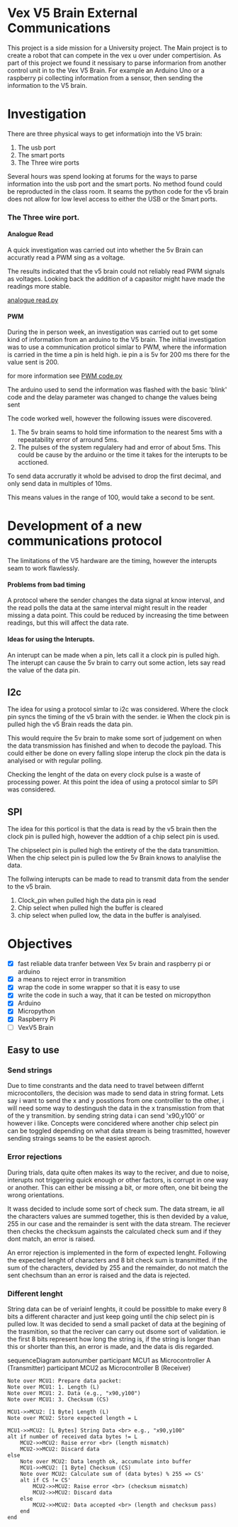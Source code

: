 # Vex V5 Brain External Communications

This project is a side mission for a University project. The Main project is to create a robot that can compete in the vex u over under compertision. As part of this project we found it nessisary to parse informarion from another control unit in to the Vex V5 Brain. For example an Arduino Uno or a raspberry pi collecting information from a sensor, then sending the information to the V5 brain.

# Investigation

There are three physical ways to get informatiojn into the V5 brain:

1. The usb port
2. The smart ports
3. The Three wire ports

Several hours was spend looking at forums for the ways to parse information into the usb port and the smart ports. No method found could be reproducted in the class room. It seams the python code for the v5 brain does not allow for low level access to either the USB or the Smart ports.

### The Three wire port.

#### Analogue Read

A quick investigation was carried out into whether the 5v Brain can accuratly read a PWM sing as a voltage.

The results indicated that the v5 brain could not reliably read PWM signals as voltages. Looking back the addition of a capasitor might have made the readings more stable.

[analogue read.py](V5_Brain_Code\XX_analogue.py)

#### PWM

During the in person week, an investigation was carried out to get some kind of information from an arduino to the V5 brain. The initial investigation was to use a communication proticol simlar to PWM, where the information is carried in the time a pin is held high. ie pin a is 5v for 200 ms there for the value sent is 200.

for more information see [PWM code.py](V5_Brain_Code\XX_PWM_investigation.py)

The arduino used to send the information was flashed with the basic 'blink' code and the delay parameter was changed to change the values being sent

The code worked well, however the following issues were discovered.

1. The 5v brain seams to hold time information to the nearest 5ms with a repeatability error of arround 5ms.
2. The pulses of the system regulalery had and error of about 5ms. This could be cause by the arduino or the time it takes for the interupts to be acctioned.

To send data accruratly it whold be advised to drop the first decimal, and only send data in multiples of 10ms.

This means values in the range of 100, would take a second to be sent.

# Development of a new communications protocol

The limitations of the V5 hardware are the timing, however the interupts seam to work flawlessly.

#### Problems from bad timing

A protocol where the sender changes the data signal at know interval, and the read polls the data at the same interval might result in the reader missing a data point. This could be reduced by increasing the time between readings, but this will affect the data rate.

#### Ideas for using the Interupts.

An interupt can be made when a pin, lets call it a clock pin is pulled high. The interupt can cause the 5v brain to carry out some action, lets say read the value of the data pin.

## I2c

The idea for using a protocol simlar to i2c was considered. Where the clock pin syncs the timing of the v5 brain with the sender. ie When the clock pin is pulled high the v5 Brain reads the data pin.

This would require the 5v brain to make some sort of judgement on when the data transmission has finished and when to decode the payload. This could either be done on every falling slope interup the clock pin the data is analyised or with regular polling.

Checking the lenght of the data on every clock pulse is a waste of processing power. At this point the idea of using a protocol simlar to SPI was considered.

## SPI

The idea for this porticol is that the data is read by the v5 brain then the clock pin is pulled high, however the addtion of a chip select pin is used.

The chipselect pin is pulled high the entirety of the the data transmittion. When the chip select pin is pulled low the 5v Brain knows to analylise the data.

The follwing interupts can be made to read to transmit data from the sender to the v5 brain.

1. Clock_pin when pulled high the data pin is read
2. Chip select when pulled high the buffer is cleared
3. chip select when pulled low, the data in the buffer is analyised.

# Objectives

- [x] fast reliable data tranfer between Vex 5v brain and raspberry pi or arduino
- [x] a means to reject error in transmition
- [x] wrap the code in some wrapper so that it is easy to use
- [x] write the code in such a way, that it can be tested on micropython
- [x] Arduino
- [x] Micropython
- [x] Raspberry Pi
- [ ] VexV5 Brain

## Easy to use

### Send strings

Due to time constrants and the data need to travel between differnt microcontollers, the decision was made to send data in string format. Lets say i want to send the x and y posstions from one controlller to the other, i will need some way to destingush the data in the x transmisstion from that of the y transmition. by sending string data i can send 'x90,y100' or however i like. Concepts were concidered where another chip select pin can be toggled depending on what data stream is being trasmitted, however sending straings seams to be the easiest aproch.

### Error rejections

During trials, data quite often makes its way to the reciver, and due to noise, interupts not triggering quick enough or other factors, is corrupt in one way or another. This can either be missing a bit, or more often, one bit being the wrong orientations.

It wass decided to include some sort of check sum. The data stream, ie all the characters values are summed together, this is then devided by a value, 255 in our case and the remainder is sent with the data stream. The reciever then checks the checksum againsts the calculated check sum and if they dont match, an error is raised.

An error rejection is implemented in the form of expected lenght. Following the expected lenght of characters and 8 bit check sum is transmitted. if the sum of the characters, devided by 255 and the remainder, do not match the sent chechsum than an error is raised and the data is rejected.

### Different lenght

String data can be of veriainf lenghts, it could be possitble to make every 8 bits a different character and just keep going until the chip select pin is pulled low. It was decided to send a small packet of data at the begining of the trasmition, so that the reciver can carry out dsome sort of validation. ie the first 8 bits represent how long the string is, if the string is longer than this or shorter than this, an error is made, and the data is dis regarded.

sequenceDiagram
    autonumber
    participant MCU1 as Microcontroller A (Transmitter)
    participant MCU2 as Microcontroller B (Receiver)

    Note over MCU1: Prepare data packet:
    Note over MCU1: 1. Length (L)
    Note over MCU1: 2. Data (e.g., "x90,y100")
    Note over MCU1: 3. Checksum (CS)
    
    MCU1->>MCU2: [1 Byte] Length (L)
    Note over MCU2: Store expected length = L

    MCU1->>MCU2: [L Bytes] String Data <br> e.g., "x90,y100"
    alt if number of received data bytes != L
        MCU2->>MCU2: Raise error <br> (length mismatch)
        MCU2->>MCU2: Discard data
    else
        Note over MCU2: Data length ok, accumulate into buffer
        MCU1->>MCU2: [1 Byte] Checksum (CS)
        Note over MCU2: Calculate sum of (data bytes) % 255 => CS'
        alt if CS != CS'
            MCU2->>MCU2: Raise error <br> (checksum mismatch)
            MCU2->>MCU2: Discard data
        else
            MCU2->>MCU2: Data accepted <br> (length and checksum pass)
        end
    end

